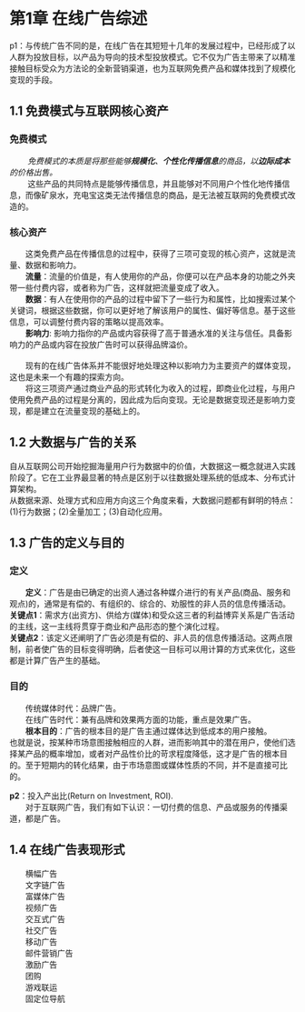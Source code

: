 # 第1章 在线广告综述
p1：与传统广告不同的是，在线广告在其短短十几年的发展过程中，已经形成了以人群为投放目标，以产品为导向的技术型投放模式。它不仅为广告主带来了以精准接触目标受众为方法论的全新营销渠道，也为互联网免费产品和媒体找到了规模化变现的手段。
## 1.1 免费模式与互联网核心资产
### 免费模式
&emsp;&emsp; *免费模式的本质是将那些能够**规模化**、**个性化传播信息**的商品，以**边际成本**的价格出售。*  
&emsp;&emsp; 这些产品的共同特点是能够传播信息，并且能够对不同用户个性化地传播信息，而像矿泉水，充电宝这类无法传播信息的商品，是无法被互联网的免费模式改造的。
### 核心资产
&emsp;&emsp;这类免费产品在传播信息的过程中，获得了三项可变现的核心资产，这就是流量、数据和影响力。  
&emsp;&emsp;**流量**：流量的价值是，有人使用你的产品，你便可以在产品本身的功能之外夹带一些付费内容，或者称为广告，这样就把流量变成了收入。  
&emsp;&emsp;**数据**：有人在使用你的产品的过程中留下了一些行为和属性，比如搜索过某个关键词，根据这些数据，你可以更好地了解该用户的属性、偏好等信息。基于这些信息，可以调整付费内容的策略以提高效率。   
&emsp;&emsp;**影响力**: 影响力指你的产品或内容获得了高于普通水准的关注与信任。具备影响力的产品或内容在投放广告时可以获得品牌溢价。  
&emsp;&emsp;  
&emsp;&emsp;现有的在线广告体系并不能很好地处理这种以影响力为主要资产的媒体变现，这也是未来一个有趣的探索方向。  
&emsp;&emsp;将这三项资产通过商业产品的形式转化为收入的过程，即商业化过程，与用户使用免费产品的过程是分离的，因此成为后向变现。无论是数据变现还是影响力变现，都是建立在流量变现的基础上的。

## 1.2 大数据与广告的关系
自从互联网公司开始挖掘海量用户行为数据中的价值，大数据这一概念就进入实践阶段了。它在工业界最显著的特点是区别于以往数据处理系统的低成本、分布式计算架构。  
从数据来源、处理方式和应用方向这三个角度来看，大数据问题都有鲜明的特点：(1)行为数据；(2)全量加工；(3)自动化应用。

## 1.3 广告的定义与目的
### 定义
&emsp;&emsp;**定义**：广告是由已确定的出资人通过各种媒介进行的有关产品(商品、服务和观点)的，通常是有偿的、有组织的、综合的、劝服性的非人员的信息传播活动。  
**关键点1**：需求方(出资方)、供给方(媒体)和受众这三者的利益博弈关系是广告活动的主线，这一主线将贯穿于商业和产品形态的整个演化过程。  
**关键点2**：该定义还阐明了广告必须是有偿的、非人员的信息传播活动。这两点限制，前者使广告的目标变得明确，后者使这一目标可以用计算的方式来优化，这些都是计算广告产生的基础。  
### 目的
&emsp;&emsp;传统媒体时代：品牌广告。  
&emsp;&emsp;在线广告时代：兼有品牌和效果两方面的功能，重点是效果广告。  
&emsp;&emsp;**根本目的**：广告的根本目的是广告主通过媒体达到低成本的用户接触。  
也就是说，按某种市场意图接触相应的人群，进而影响其中的潜在用户，使他们选择某产品的概率增加，或者对产品性价比的苛求程度降低，这才是广告的根本目的。至于短期内的转化结果，由于市场意图或媒体性质的不同，并不是直接可比的。

**p2**：投入产出比(Return on Investment, ROI).  
&emsp;&emsp;对于互联网广告，我们有如下认识：一切付费的信息、产品或服务的传播渠道，都是广告。  

## 1.4 在线广告表现形式
&emsp;&emsp;横幅广告  
&emsp;&emsp;文字链广告  
&emsp;&emsp;富媒体广告  
&emsp;&emsp;视频广告  
&emsp;&emsp;交互式广告  
&emsp;&emsp;社交广告  
&emsp;&emsp;移动广告  
&emsp;&emsp;邮件营销广告  
&emsp;&emsp;激励广告  
&emsp;&emsp;团购  
&emsp;&emsp;游戏联运  
&emsp;&emsp;固定位导航  
